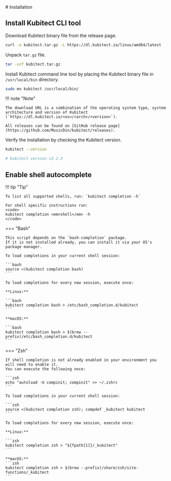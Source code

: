 <div markdown="1" class="text-center">
# Installation
</div>

<div markdown="1" class="text-justify">

## Install Kubitect CLI tool


Download Kubitect binary file from the release page.
```sh
curl -o kubitect.tar.gz -L https://dl.kubitect.io/linux/amd64/latest
```

Unpack `tar.gz` file.
```sh
tar -xzf kubitect.tar.gz
```

Install Kubitect command line tool by placing the Kubitect binary file in `/usr/local/bin` directory.
```sh
sudo mv kubitect /usr/local/bin/
```

!!! note "Note"

    The download URL is a combination of the operating system type, system architecture and version of Kubitect (`https://dl.kubitect.io/<os>/<arch>/<version>`).

    All releases can be found on [GitHub release page](https://github.com/MusicDin/kubitect/releases).

<!--
=== "Release page"

    !!! quote ""

        Download Kubitect binary file from the release page.
        ```sh
        curl -o kubitect.tar.gz -L https://dl.kubitect.io/linux/amd64/latest
        ```

        Unpack `tar.gz` file.
        ```sh
        tar -xzf kubitect.tar.gz
        ```

        Install Kubitect command line tool by placing the Kubitect binary file in `/usr/local/bin` directory.
        ```sh
        sudo mv kubitect /usr/local/bin/
        ```

        !!! note "Note"

            The download URL is a combination of the operating system type, system architecture and version of Kubitect (`https://dl.kubitect.io/<os>/<arch>/<version>`).

            All releases can be found on [GitHub release page](https://github.com/MusicDin/kubitect/releases).

=== "Go packages"

    !!! quote ""

        Install Kubitect from Go packages.

        ```sh
        go install github.com/MusicDin/kubitect/cmd/kubitect@latest
        ```
-->

Verify the installation by checking the Kubitect version.
```sh
kubitect --version

# kubitect version v3.2.3
```

## Enable shell autocomplete

!!! tip "Tip"

    To list all supported shells, run: `kubitect completion -h`

    For shell specific instructions run:
    <code>
    kubitect completion <em>shell</em> -h
    </code>

=== "Bash"

    This script depends on the `bash-completion` package.
    If it is not installed already, you can install it via your OS's package manager.

    To load completions in your current shell session:

    ```bash
    source <(kubitect completion bash)
    ```

    To load completions for every new session, execute once:

    **Linux:**

    ```bash
    kubitect completion bash > /etc/bash_completion.d/kubitect
    ```

    **macOS:**

    ```bash
    kubitect completion bash > $(brew --prefix)/etc/bash_completion.d/kubitect
    ```

=== "Zsh"

    If shell completion is not already enabled in your environment you will need to enable it.
    You can execute the following once:

    ```zsh
    echo "autoload -U compinit; compinit" >> ~/.zshrc
    ```

    To load completions in your current shell session:

    ```zsh
    source <(kubitect completion zsh); compdef _kubitect kubitect
    ```

    To load completions for every new session, execute once:

    **Linux:**

    ```zsh
    kubitect completion zsh > "${fpath[1]}/_kubitect"
    ```

    **macOS:**
    ```zsh
    kubitect completion zsh > $(brew --prefix)/share/zsh/site-functions/_kubitect
    ```



</div>
